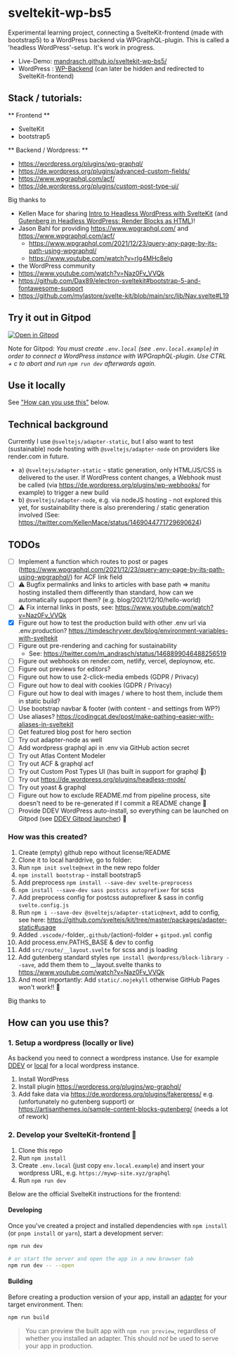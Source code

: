 # sveltekit-wp-bs5

Experimental learning project, connecting a SvelteKit-frontend (made with bootstrap5) to a WordPress backend via WPGraphQL-plugin. This is called a 'headless WordPress'-setup. It's work in progress.

- Live-Demo: [mandrasch.github.io/sveltekit-wp-bs5/](https://mandrasch.github.io/sveltekit-wp-bs5/)
- WordPress : [WP-Backend](https://sveltekit-wp-bootstrap5-backend.mandrasch.eu/) (can later be hidden and redirected to SvelteKit-frontend)

## Stack / tutorials:

** Frontend **

- SvelteKit
- bootstrap5

** Backend / Wordpress: **

- https://wordpress.org/plugins/wp-graphql/
- https://de.wordpress.org/plugins/advanced-custom-fields/
- https://www.wpgraphql.com/acf/
- https://de.wordpress.org/plugins/custom-post-type-ui/

Big thanks to

- Kellen Mace for sharing [Intro to Headless WordPress with SvelteKit](https://www.youtube.com/watch?v=94FZvB6B_c0) (and [Gutenberg in Headless WordPress: Render Blocks as HTML](https://www.youtube.com/watch?v=Naz0Fv_VVQk))!
- Jason Bahl for providing https://www.wpgraphql.com/ and https://www.wpgraphql.com/acf/
  - https://www.wpgraphql.com/2021/12/23/query-any-page-by-its-path-using-wpgraphql/
  - https://www.youtube.com/watch?v=rIg4MHc8elg
- the WordPress community
- https://www.youtube.com/watch?v=Naz0Fv_VVQk
- https://github.com/Dax89/electron-sveltekit#bootstrap-5-and-fontawesome-support
- https://github.com/mylastore/svelte-kit/blob/main/src/lib/Nav.svelte#L19

## Try it out in Gitpod

[![Open in Gitpod](https://gitpod.io/button/open-in-gitpod.svg)](https://gitpod.io/#https://github.com/mandrasch/sveltekit-wp-bootstrap5)

Note for Gitpod: _You must create `.env.local` (see `.env.local.example`) in order to connect a WordPress instance with WPGraphQL-plugin. Use CTRL + c to abort and run `npm run dev` afterwards again._

## Use it locally

See ["How can you use this"](#how-can-you-use-this) below.

## Technical background

Currently I use `@sveltejs/adapter-static`, but I also want to test (sustainable) node hosting with `@sveltejs/adapter-node` on providers like render.com in future.

- a) `@sveltejs/adapter-static` - static generation, only HTML/JS/CSS is delivered to the user. If WordPress content changes, a Webhook must be called (via https://de.wordpress.org/plugins/wp-webhooks/ for example) to trigger a new build
- b) `@sveltejs/adapter-node`, e.g. via nodeJS hosting - not explored this yet, for sustainability there is also prerendering / static generation involved (See: https://twitter.com/KellenMace/status/1469044771729690624)

## TODOs

- [ ] Implement a function which routes to post or pages (https://www.wpgraphql.com/2021/12/23/query-any-page-by-its-path-using-wpgraphql/) for ACF link field
- [ ] ⚠️ Bugfix permalinks and links to articles with base path => manitu hosting installed them differently than standard, how can we automatically support them? (e.g. blog/2021/12/10/hello-world)
- [ ] ⚠️ Fix internal links in posts, see: https://www.youtube.com/watch?v=Naz0Fv_VVQk
- [x] Figure out how to test the production build with other .env url via .env.production? https://timdeschryver.dev/blog/environment-variables-with-sveltekit
- [ ] Figure out pre-rendering and caching for sustainability
  - See: https://twitter.com/m_andrasch/status/1468899046488256519
- [ ] Figure out webhooks on render.com, netlify, vercel, deploynow, etc.
- [ ] Figure out previews for editors?
- [ ] Figure out how to use 2-click-media embeds (GDPR / Privacy)
- [ ] Figure out how to deal with cookies (GDPR / Privacy)
- [ ] Figure out how to deal with images / where to host them, include them in static build?
- [ ] Use bootstrap navbar & footer (with content - and settings from WP?)
- [ ] Use aliases? https://codingcat.dev/post/make-pathing-easier-with-aliases-in-sveltekit
- [ ] Get featured blog post for hero section
- [ ] Try out adapter-node as well
- [ ] Add wordpress graphql api in .env via GitHub action secret
- [ ] Try out Atlas Content Modeler
- [ ] Try out ACF & graphql acf
- [ ] Try out Custom Post Types UI (has built in support for graphql 🥳)
- [ ] Try out https://de.wordpress.org/plugins/headless-mode/
- [ ] Try out yoast & graphql
- [ ] Figure out how to exclude README.md from pipeline process, site doesn't need to be re-generated if I commit a README change 🌱
- [ ] Provide DDEV WordPress auto-install, so everything can be launched on Gitpod (see [DDEV Gitpod launcher](https://github.com/drud/ddev-gitpod-launcher)) 🚀

### How was this created?

1. Create (empty) github repo without license/README
1. Clone it to local harddrive, go to folder:
1. Run `npm init svelte@next` in the new repo folder
1. `npm install bootstrap` - install bootstrap5
1. Add preprocess `npm install --save-dev svelte-preprocess`
1. `npm install --save-dev sass postcss autoprefixer` for scss
1. Add preprocess config for postcss autoprefixer & sass in config `svelte.config.js`
1. Run `npm i --save-dev @sveltejs/adapter-static@next`, add to config, see here: https://github.com/sveltejs/kit/tree/master/packages/adapter-static#usage
1. Added `.vscode/`-folder,`.github/`(action)-folder + `gitpod.yml` config
1. Add process.env.PATHS_BASE & dev to config
1. Add `src/route/__layout.svelte` for scss and js loading
1. Add gutenberg standard styles `npm install @wordpress/block-library --save`, add them them to \_\_layout.svelte thanks to https://www.youtube.com/watch?v=Naz0Fv_VVQk
1. And most importantly: Add `static/.nojekyll` otherwise GitHub Pages won't work!! 🤦

Big thanks to

## How can you use this?

### 1. Setup a wordpress (locally or live)

As backend you need to connect a wordpress instance. Use for example [DDEV](https://ddev.readthedocs.io/en/stable/users/cli-usage/#wordpress-quickstart) or [local](https://localwp.com/) for a local wordpress instance.

1. Install WordPress
1. Install plugin https://wordpress.org/plugins/wp-graphql/
1. Add fake data via https://de.wordpress.org/plugins/fakerpress/ e.g. (unfortunately no gutenberg support) or https://artisanthemes.io/sample-content-blocks-gutenberg/ (needs a lot of rework)

### 2. Develop your SvelteKit-frontend 🧡

1. Clone this repo
1. Run `npm install`
1. Create `.env.local` (just copy `env.local.example`) and insert your wordpress URL, e.g. `https://mywp-site.xyz/graphql`
1. Run `npm run dev`

Below are the official SvelteKit instructions for the frontend:

#### Developing

Once you've created a project and installed dependencies with `npm install` (or `pnpm install` or `yarn`), start a development server:

```bash
npm run dev

# or start the server and open the app in a new browser tab
npm run dev -- --open
```

#### Building

Before creating a production version of your app, install an [adapter](https://kit.svelte.dev/docs#adapters) for your target environment. Then:

```bash
npm run build
```

> You can preview the built app with `npm run preview`, regardless of whether you installed an adapter. This should _not_ be used to serve your app in production.

